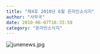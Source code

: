 ```yaml
---
title: "제4호 2010년 6월 온라인소식지"
author: "사무국"
date: 2010-06-07T16:33:59
category: "온라인소식지"
---
```


![junenews.jpg](/files/attach/images/1659/668/001/dafb9080a55af3363cf784e78fb5e5f1)
